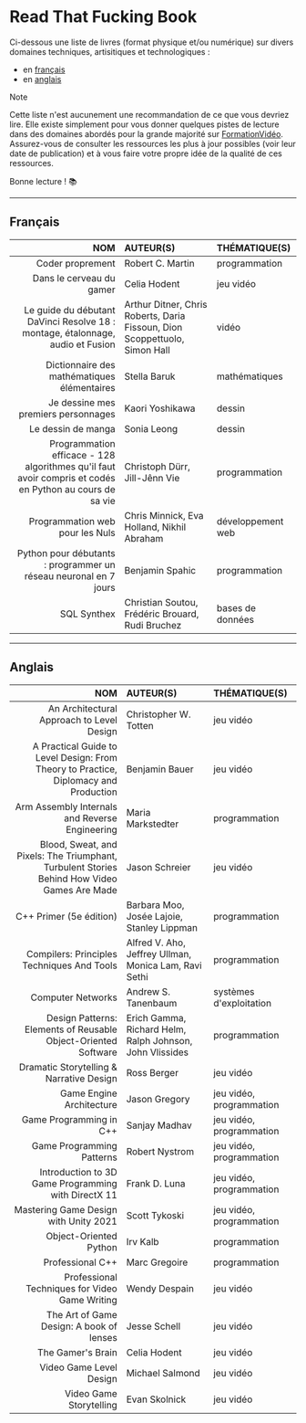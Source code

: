 # Read That Fucking Book

Ci-dessous une liste de livres (format physique et/ou numérique) sur divers domaines techniques, artisitiques et technologiques :

+ en [français](#français)
+ en [anglais](#anglais)

> [!NOTE]
> Cette liste n'est aucunement une recommandation de ce que vous devriez lire. Elle existe simplement pour vous donner quelques pistes de lecture dans des domaines abordés pour la grande majorité sur [FormationVidéo](https://www.youtube.com/formationvideo8). Assurez-vous de consulter les ressources les plus à jour possibles (voir leur date de publication) et à vous faire votre propre idée de la qualité de ces ressources.

Bonne lecture ! 📚

---

## Français

|NOM|AUTEUR(S)|THÉMATIQUE(S)|
|--:|:--|:--|
|Coder proprement|Robert C. Martin|programmation|
|Dans le cerveau du gamer|Celia Hodent|jeu vidéo|
|Le guide du débutant DaVinci Resolve 18 : montage, étalonnage, audio et Fusion|Arthur Ditner, Chris Roberts, Daria Fissoun, Dion Scoppettuolo, Simon Hall|vidéo|
|Dictionnaire des mathématiques élémentaires|Stella Baruk|mathématiques|
|Je dessine mes premiers personnages|Kaori Yoshikawa|dessin|
|Le dessin de manga|Sonia Leong|dessin|
|Programmation efficace - 128 algorithmes qu'il faut avoir compris et codés en Python au cours de sa vie|Christoph Dürr, Jill-Jênn Vie|programmation|
|Programmation web pour les Nuls|Chris Minnick, Eva Holland, Nikhil Abraham|développement web|
|Python pour débutants : programmer un réseau neuronal en 7 jours|Benjamin Spahic|programmation|
|SQL Synthex|Christian Soutou, Frédéric Brouard, Rudi Bruchez|bases de données|

---

## Anglais

|NOM|AUTEUR(S)|THÉMATIQUE(S)|
|--:|:--|:--|
|An Architectural Approach to Level Design|Christopher W. Totten|jeu vidéo|
|A Practical Guide to Level Design: From Theory to Practice, Diplomacy and Production|Benjamin Bauer|jeu vidéo|
|Arm Assembly Internals and Reverse Engineering|Maria Markstedter|programmation|
|Blood, Sweat, and Pixels: The Triumphant, Turbulent Stories Behind How Video Games Are Made|Jason Schreier|jeu vidéo|
|C++ Primer (5e édition)|Barbara Moo, Josée Lajoie, Stanley Lippman|programmation|
|Compilers: Principles Techniques And Tools|Alfred V. Aho, Jeffrey Ullman, Monica Lam, Ravi Sethi|programmation|
|Computer Networks|Andrew S. Tanenbaum|systèmes d'exploitation|
|Design Patterns: Elements of Reusable Object-Oriented Software|Erich Gamma, Richard Helm, Ralph Johnson, John Vlissides|programmation|
|Dramatic Storytelling & Narrative Design|Ross Berger|jeu vidéo|
|Game Engine Architecture|Jason Gregory|jeu vidéo, programmation|
|Game Programming in C++|Sanjay Madhav|jeu vidéo, programmation|
|Game Programming Patterns|Robert Nystrom|jeu vidéo, programmation|
|Introduction to 3D Game Programming with DirectX 11|Frank D. Luna|jeu vidéo, programmation|
|Mastering Game Design with Unity 2021|Scott Tykoski|jeu vidéo, programmation|
|Object-Oriented Python|Irv Kalb|programmation|
|Professional C++|Marc Gregoire|programmation|
|Professional Techniques for Video Game Writing|Wendy Despain|jeu vidéo|
|The Art of Game Design: A book of lenses|Jesse Schell|jeu vidéo|
|The Gamer's Brain|Celia Hodent|jeu vidéo|
|Video Game Level Design|Michael Salmond|jeu vidéo|
|Video Game Storytelling|Evan Skolnick|jeu vidéo|
